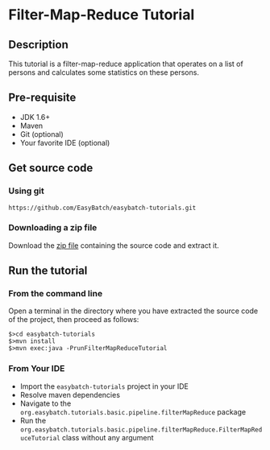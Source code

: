 # Filter-Map-Reduce Tutorial

## Description

This tutorial is a filter-map-reduce application that operates on a list of persons and calculates some statistics on these persons.

## Pre-requisite

* JDK 1.6+
* Maven
* Git (optional)
* Your favorite IDE (optional)

## Get source code

### Using git

`https://github.com/EasyBatch/easybatch-tutorials.git`

### Downloading a zip file

Download the [zip file](https://github.com/EasyBatch/easybatch-tutorials/archive/master.zip) containing the source code and extract it.

## Run the tutorial

### From the command line

Open a terminal in the directory where you have extracted the source code of the project, then proceed as follows:

```
$>cd easybatch-tutorials
$>mvn install
$>mvn exec:java -PrunFilterMapReduceTutorial
```

### From Your IDE

* Import the `easybatch-tutorials` project in your IDE
* Resolve maven dependencies
* Navigate to the `org.easybatch.tutorials.basic.pipeline.filterMapReduce` package
* Run the `org.easybatch.tutorials.basic.pipeline.filterMapReduce.FilterMapReduceTutorial` class without any argument
